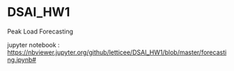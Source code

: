 # DSAI_HW1
Peak Load Forecasting


jupyter notebook : https://nbviewer.jupyter.org/github/letticee/DSAI_HW1/blob/master/forecasting.ipynb#
